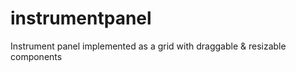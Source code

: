 instrumentpanel
===============

Instrument panel implemented as a grid with draggable &amp; resizable components
